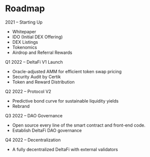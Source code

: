 # Roadmap



2021 – Starting Up&#x20;

* Whitepaper&#x20;
* IDO (Initial DEX Offering) &#x20;
* DEX Listings&#x20;
* Tokenomics &#x20;
* Airdrop and Referral Rewards&#x20;

Q1 2022 – DeltaFi V1 Launch&#x20;

* Oracle-adjusted AMM for efficient token swap pricing&#x20;
* Security Audit by Certik &#x20;
* Token and Reward Distribution&#x20;

Q2 2022 – Protocol V2&#x20;

* Predictive bond curve for sustainable liquidity yields&#x20;
* Rebrand &#x20;

Q3 2022 – DAO Governance&#x20;

* Open source every line of the smart contract and front-end code. &#x20;
* Establish DeltaFi DAO governance&#x20;

Q4 2022 – Decentralization &#x20;

* A fully decentralized DeltaFi with external validators&#x20;
